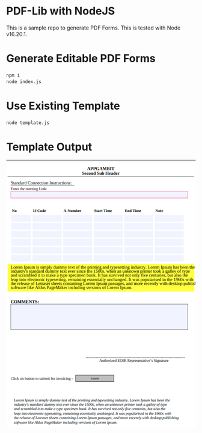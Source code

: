# PDF-Lib with NodeJS

This is a sample repo to generate PDF Forms.
This is tested with Node v16.20.1.

# Generate Editable PDF Forms

```bash
npm i
node index.js
```

# Use Existing Template

```bash
node template.js
```

# Template Output

![](./images/my-pdf.png)
